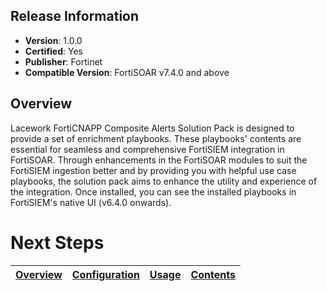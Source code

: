 ## Release Information

- **Version**:  1.0.0 
- **Certified**: Yes 
- **Publisher**: Fortinet 
- **Compatible Version**: FortiSOAR v7.4.0 and above

## Overview

Lacework FortiCNAPP Composite Alerts Solution Pack is designed to provide a set of enrichment playbooks. These playbooks' contents are essential for seamless and comprehensive FortiSIEM integration in FortiSOAR. Through enhancements in the FortiSOAR modules to suit the FortiSIEM ingestion better and by providing you with helpful use case playbooks, the solution pack aims to enhance the utility and experience of the integration. Once installed, you can see the installed playbooks in FortiSIEM's native UI (v6.4.0 onwards).

# Next Steps 
 
| [Overview](https://github.com/fortinet-fortisoar/solution-pack-lacework-forticnapp/blob/develop/docs/setup.md#Overview) | [Configuration](https://github.com/fortinet-fortisoar/solution-pack-lacework-forticnapp/blob/develop/docs/setup.md#configuration) | [Usage](https://github.com/fortinet-fortisoar/solution-pack-lacework-forticnapp/blob/develop/docs/usage.md) | [Contents](https://github.com/fortinet-fortisoar/solution-pack-lacework-forticnapp/blob/develop/docs/contents.md) |
|--------------------------------------------|----------------------------------------------|------------------------|------------------------------|